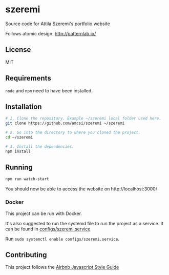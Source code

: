 # szeremi
Source code for Attila Szeremi's portfolio website

Follows atomic design: http://patternlab.io/

## License

MIT

## Requirements

`node` and `npm` need to have been installed.

## Installation

```sh
# 1. Clone the repository. Example ~/szeremi local folder used here.
git clone https://github.com/amcsi/szeremi ~/szeremi

# 2. Go into the directory to where you cloned the project.
cd ~/szeremi

# 3. Install the dependencies.
npm install
```

## Running

```sh
npm run watch-start
```

You should now be able to access the website on http://localhost:3000/

### Docker

This project can be run with Docker.

It's also suggested to run the systemd file to run the project as a service.
It can be found in [configs/szeremi.service](configs/szeremi.service)

Run `sudo systemctl enable configs/szeremi.service`.

## Contributing

This project follows the [Airbnb Javascript Style Guide](https://github.com/airbnb/javascript)
